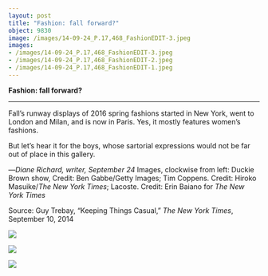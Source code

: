 ```yaml
---
layout: post
title: "Fashion: fall forward?"
object: 9830
image: /images/14-09-24_P.17,468_FashionEDIT-3.jpeg
images:
- /images/14-09-24_P.17,468_FashionEDIT-3.jpeg
- /images/14-09-24_P.17,468_FashionEDIT-2.jpeg
- /images/14-09-24_P.17,468_FashionEDIT-1.jpeg
---
```

**Fashion: fall forward?**

****

Fall’s runway displays of 2016 spring fashions started in New York, went to London and Milan, and is now in Paris. Yes, it mostly features women’s fashions. 

But let’s hear it for the boys, whose sartorial expressions would not be far out of place in this gallery.

 —*Diane Richard, writer, September 24*
 Images, clockwise from left: Duckie Brown show, Credit: Ben Gabbe/Getty Images;
 Tim Coppens. Credit: Hiroko Masuike/*The New York Times*; Lacoste. Credit: Erin Baiano for *The New York Times*

Source: Guy Trebay, “Keeping Things Casual,” *The New York Times*, September 10, 2014

![]({{siteurl.base}}/images/14-09-24_P.17,468_FashionEDIT-3.jpeg)

![]({{siteurl.base}}/images/14-09-24_P.17,468_FashionEDIT-2.jpeg)

![]({{siteurl.base}}/images/14-09-24_P.17,468_FashionEDIT-1.jpeg)
